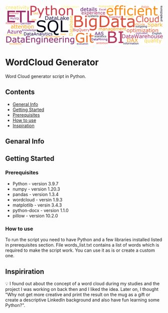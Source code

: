 <img src="wordcloud_img.png" align="top" />

# WordCloud Generator
Word Cloud generator script in Python.

## Contents
* [General Info](#genaral-info)
* [Getting Started](#getting-started)
* [Prerequisites](#prerequisites)
* [How to use](#how-to-use)
* [Inspiration](#inspiriration)

## Genaral Info

## Getting Started

### Prerequisites

* Python - version 3.9.7
* numpy - version 1.20.3
* pandas - version 1.3.4
* wordcloud - versin 1.9.3
* matplotlib - versin 3.4.3
* python-docx - version 1.1.0
* pillow - version 10.2.0

### How to use
To run the script you need to have Python and a few libraries installed listed in prerequisites section. File words_list.txt contains a list of words which is required to make the script work. You can use it as is or create a custom one.

## Inspiriration
:bulb: I found out about the concept of a word cloud during my studies and the project I was working on back then and I liked the idea. Later on, I thought "Why not get more creative and print the result on the mug as a gift or create a descriptive LinkedIn background and also have fun learning some Python?".

